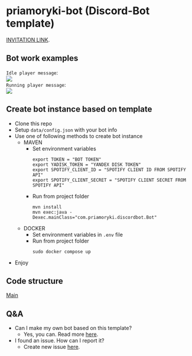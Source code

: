 # priamoryki-bot (Discord-Bot template)

[INVITATION LINK](https://discord.com/oauth2/authorize?client_id=848999847229915147&permissions=2167532560&scope=bot%20applications.commands).

## Bot work examples

`Idle player message`:  
![](data/img/player_message_idle_example.png)  
`Running player message`:  
![](data/img/running_player_message_example.png)  

## Create bot instance based on template

* Clone this repo
* Setup `data/config.json` with your bot info
* Use one of following methods to create bot instance
  * MAVEN
    * Set environment variables
        ```shell
        export TOKEN = "BOT TOKEN"
        export YADISK_TOKEN = "YANDEX DISK TOKEN"
        export SPOTIFY_CLIENT_ID = "SPOTIFY CLIENT ID FROM SPOTIFY API"
        export SPOTIFY_CLIENT_SECRET = "SPOTIFY CLIENT SECRET FROM SPOTIFY API"
        ```
    * Run from project folder
        ```shell
        mvn install
        mvn exec:java -Dexec.mainClass="com.priamoryki.discordbot.Bot"
        ```
  * DOCKER
    * Set environment variables in `.env` file
    * Run from project folder
        ```shell
        sudo docker compose up
        ```
* Enjoy

## Code structure

[Main](src/main/java/com/priamoryki/discordbot/Bot.java)

## Q&A

* Can I make my own bot based on this template?
  * Yes, you can. Read more [here](#create-bot-instance-based-on-template).
* I found an issue. How can I report it?
  * Create new issue [here](https://github.com/priamoryki/priamoryki-bot/issues).
